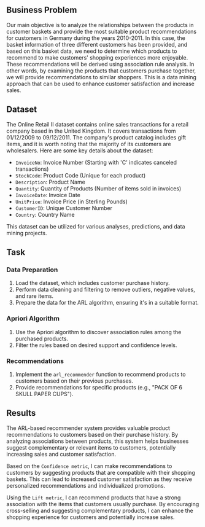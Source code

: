 ## Business Problem

Our main objective is to analyze the relationships between the products in customer baskets and provide the most suitable product recommendations for customers in Germany during the years 2010-2011. In this case, the basket information of three different customers has been provided, and based on this basket data, we need to determine which products to recommend to make customers' shopping experiences more enjoyable. These recommendations will be derived using association rule analysis. In other words, by examining the products that customers purchase together, we will provide recommendations to similar shoppers. This is a data mining approach that can be used to enhance customer satisfaction and increase sales.

## Dataset

The Online Retail II dataset contains online sales transactions for a retail company based in the United Kingdom. It covers transactions from 01/12/2009 to 09/12/2011. The company's product catalog includes gift items, and it is worth noting that the majority of its customers are wholesalers. Here are some key details about the dataset:

- `InvoiceNo`: Invoice Number (Starting with 'C' indicates canceled transactions)
- `StockCode`: Product Code (Unique for each product)
- `Description`: Product Name
- `Quantity`: Quantity of Products (Number of items sold in invoices)
- `InvoiceDate`: Invoice Date
- `UnitPrice`: Invoice Price (in Sterling Pounds)
- `CustomerID`: Unique Customer Number
- `Country`: Country Name

This dataset can be utilized for various analyses, predictions, and data mining projects.

## Task

### Data Preparation
1. Load the dataset, which includes customer purchase history.
2. Perform data cleaning and filtering to remove outliers, negative values, and rare items.
3. Prepare the data for the ARL algorithm, ensuring it's in a suitable format.

### Apriori Algorithm
1. Use the Apriori algorithm to discover association rules among the purchased products.
2. Filter the rules based on desired support and confidence levels.

### Recommendations
1. Implement the `arl_recommender` function to recommend products to customers based on their previous purchases.
2. Provide recommendations for specific products (e.g., "PACK OF 6 SKULL PAPER CUPS").

## Results

The ARL-based recommender system provides valuable product recommendations to customers based on their purchase history. By analyzing associations between products, this system helps businesses suggest complementary or relevant items to customers, potentially increasing sales and customer satisfaction.

Based on the `Confidence metric`, I can make recommendations to customers by suggesting products that are compatible with their shopping baskets. This can lead to increased customer satisfaction as they receive personalized recommendations and individualized promotions.

Using the `Lift metric`, I can recommend products that have a strong association with the items that customers usually purchase. By encouraging cross-selling and suggesting complementary products, I can enhance the shopping experience for customers and potentially increase sales.
